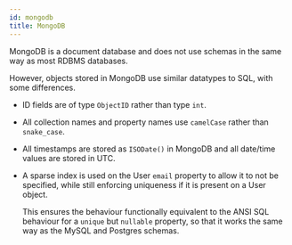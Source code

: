 ```yaml
---
id: mongodb
title: MongoDB
---
```


MongoDB is a document database and does not use schemas in the same way as most RDBMS databases.

However, objects stored in MongoDB use similar datatypes to SQL, with some differences.

* ID fields are of type `ObjectID` rather than type `int`.
* All collection names and property names use `camelCase` rather than `snake_case`.
* All timestamps are stored as `ISODate()` in MongoDB and all date/time values are stored in UTC.
* A sparse index is used on the User `email` property to allow it to not be specified, while still enforcing uniqueness if it is present on a User object.

  This ensures the behaviour functionally equivalent to the ANSI SQL behaviour for a `unique` but `nullable` property, so that it works the same way as the MySQL and Postgres schemas.
